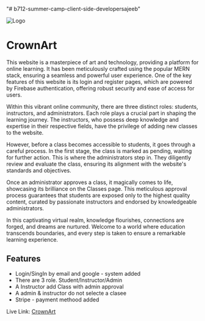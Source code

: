 "# b712-summer-camp-client-side-developersajeeb" 

![Logo](http://localhost:5173/src/assets/crown-logo.png)


# CrownArt

This website is a masterpiece of art and technology, providing a platform for online learning. It has been meticulously crafted using the popular MERN stack, ensuring a seamless and powerful user experience. One of the key features of this website is its login and register pages, which are powered by Firebase authentication, offering robust security and ease of access for users.

Within this vibrant online community, there are three distinct roles: students, instructors, and administrators. Each role plays a crucial part in shaping the learning journey. The instructors, who possess deep knowledge and expertise in their respective fields, have the privilege of adding new classes to the website.

However, before a class becomes accessible to students, it goes through a careful process. In the first stage, the class is marked as pending, waiting for further action. This is where the administrators step in. They diligently review and evaluate the class, ensuring its alignment with the website's standards and objectives.

Once an administrator approves a class, it magically comes to life, showcasing its brilliance on the Classes page. This meticulous approval process guarantees that students are exposed only to the highest quality content, curated by passionate instructors and endorsed by knowledgeable administrators.

In this captivating virtual realm, knowledge flourishes, connections are forged, and dreams are nurtured. Welcome to a world where education transcends boundaries, and every step is taken to ensure a remarkable learning experience.

## Features

- Login/SingIn by email and google - system added
- There are 3 role. Student/Instructor/Admin
- A Instructor add Class with admin approval
- A admin & instructor do not selecte a clasee
- Stripe - payment methood added

Live Link: [CrownArt](http://.com)
